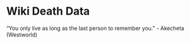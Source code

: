 # Wiki Death Data

“You only live as long as the last person to remember you.” - Akecheta (Westworld)